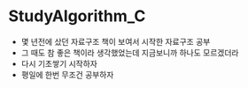 # StudyAlgorithm_C
* 몇 년전에 샀던 자료구조 책이 보여서 시작한 자료구조 공부
* 그 때도 참 좋은 책이라 생각했었는데 지금보니까 하나도 모르겠더라
* 다시 기초쌓기 시작하자
* 평일에 한번 무조건 공부하자
